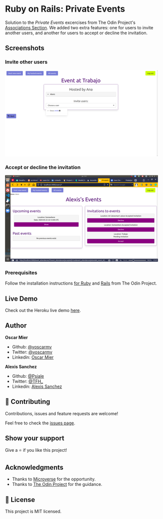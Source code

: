 # Ruby on Rails: Private Events

 Solution to the *Private Events* excercises from The Odin Project's [Associations Section](https://www.theodinproject.com/courses/ruby-on-rails/lessons/associations). We added two extra features: one for users to invite another users, and another for users to accept or decline the invitation.

## Screenshots

### Invite other users
![Invite other users](screenshots/s2.png)

### Accept or decline the invitation
![Accept or decline the invitation](screenshots/s1.png)

### Prerequisites

Follow the installation instructions [for Ruby](https://www.theodinproject.com/courses/ruby-programming/lessons/installing-ruby-ruby-programming) and [Rails](https://www.theodinproject.com/courses/ruby-on-rails/lessons/your-first-rails-application-ruby-on-rails) from The Odin Project.

## Live Demo

Check out the Heroku live demo [here](https://sheltered-forest-68415.herokuapp.com/).

## Author

**Oscar Mier**
- Github: [@voscarmv](https://github.com/voscarmv)
- Twitter: [@voscarmv](https://twitter.com/voscarmv)
- Linkedin: [Oscar Mier](https://www.linkedin.com/in/oscar-mier-072984196/) 

**Alexis Sanchez**
- Github: [@Psiale](https://github.com/Psiale)
- Twitter: [@TFH_](https://twitter.com/TFH_)
- Linkedin: [Alexis Sanchez](https://www.linkedin.com/in/alexis-gabriel-sánchez-cárcamo-264ba7194/)

## 🤝 Contributing

Contributions, issues and feature requests are welcome!

Feel free to check the [issues page](https://github.com/Psiale/private-events/issues).

## Show your support

Give a ⭐️ if you like this project!

## Acknowledgments

- Thanks to [Microverse](www.microverse.org) for the opportunity.
- Thanks to [The Odin Project](https://www.theodinproject.com/) for the guidance.

## 📝 License

This project is MIT licensed.
